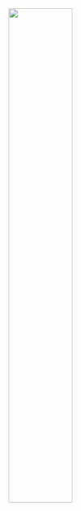 <div align="center">
  <img height="50%" width="auto" src ="https://github-readme-stats.vercel.app/api/top-langs/?username=yfuks&layout=compact&hide_border=true&theme=darcula&bg_color=00000000&langs_count=6&hide=jupyter%20notebook,tex,css,php">
</div>
